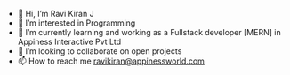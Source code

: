 - 👋 Hi, I’m Ravi Kiran J
- 👀 I’m interested in Programming
- 🌱 I’m currently learning and working as a Fullstack developer [MERN] in Appiness Interactive Pvt Ltd
- 💞️ I’m looking to collaborate on open projects
- 📫 How to reach me ravikiran@appinessworld.com

<!---
ravi-appiness/ravi-appiness is a ✨ special ✨ repository because its `README.md` (this file) appears on your GitHub profile.
You can click the Preview link to take a look at your changes.
--->
